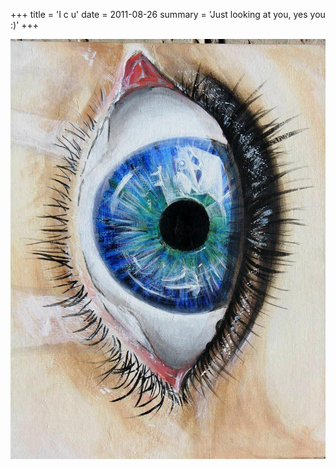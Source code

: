 +++
title = 'I c u'
date = 2011-08-26
summary = 'Just looking at you, yes you :)'
+++

![eye](eye.jpg)
